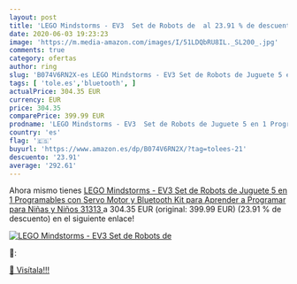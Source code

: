```yaml
---
layout: post
title: 'LEGO Mindstorms - EV3  Set de Robots de  al 23.91 % de descuento'
date: 2020-06-03 19:23:23
image: 'https://m.media-amazon.com/images/I/51LDQbRU8IL._SL200_.jpg'
comments: true
category: ofertas
author: ring
slug: 'B074V6RN2X-es LEGO Mindstorms - EV3 Set de Robots de Juguete 5 en 1...'
tags: [ 'tole.es','bluetooth', ]
actualPrice: 304.35 EUR
currency: EUR
price: 304.35
comparePrice: 399.99 EUR
prodname: 'LEGO Mindstorms - EV3  Set de Robots de Juguete 5 en 1 Programables con Servo Motor y Bluetooth  Kit para Aprender a Programar para Niñas y Niños  31313 '
country: 'es'
flag: '🇪🇸'
buyurl: 'https://www.amazon.es/dp/B074V6RN2X/?tag=tolees-21'
descuento: '23.91'
average: '292.61'
---
```


Ahora mismo tienes [LEGO Mindstorms - EV3  Set de Robots de Juguete 5 en 1 Programables con Servo Motor y Bluetooth  Kit para Aprender a Programar para Niñas y Niños  31313 ](https://www.amazon.es/dp/B074V6RN2X/?tag=tolees-21) a 304.35 EUR (original: 399.99 EUR) (23.91 %  de descuento) en el siguiente enlace!

[![LEGO Mindstorms - EV3  Set de Robots de ](https://m.media-amazon.com/images/I/51LDQbRU8IL._SL200_.jpg)](https://www.amazon.es/dp/B074V6RN2X/?tag=tolees-21)

🔎:


[🛒 Visítala!!!](https://www.amazon.es/dp/B074V6RN2X/?tag=tolees-21)
